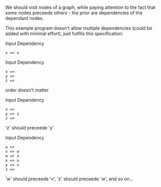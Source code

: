 We should visit nodes of a graph, while paying attention to the fact that
some nodes preceede others - the prior are dependencies of the dependant nodes.

This example program doesn't allow multiple dependencies (could be added with minimal effort),
just fulfills this specification:

Input Dependency
```
x => x
```

Input Dependency
```
x =>
y =>
z =>
```

order doesn't matter

Input Dependency
```
x =>
y => z
z =>
```
'z' should preceede 'y'

Input Dependency
```
u =>
v => w
w => z
x => u
y => v
z =>
```
'w' should preceede 'v', 'z' should preceede 'w', and so on...